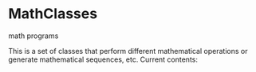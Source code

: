 # MathClasses
math programs

This is a set of classes that perform different mathematical operations or generate mathematical sequences, etc.
Current contents:
